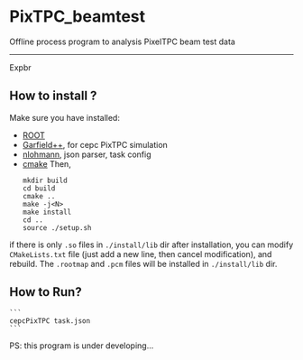 # PixTPC_beamtest 
Offline process program to analysis PixelTPC beam test data

---
Expbr


## How to install ?
Make sure you have installed:
+  [ROOT](https://root.cern.ch)
+  [Garfield++](https://garfieldpp.web.cern.ch/garfieldpp), for cepc PixTPC simulation
+  [nlohmann](https://github.com/nlohmann/json), json parser, task config
+  [cmake](https://cmake.org)
Then,
    ```shell
    mkdir build
    cd build
    cmake ..
    make -j<N>
    make install
    cd ..
    source ./setup.sh
    ```
if there is only `.so` files in `./install/lib` dir after installation, you can modify `CMakeLists.txt` file (just add a new line, then cancel modification), and rebuild.
The `.rootmap` and `.pcm` files will be installed in `./install/lib` dir.

## How to Run?

    ```
    cepcPixTPC task.json
    ```
PS: this program is under developing...
